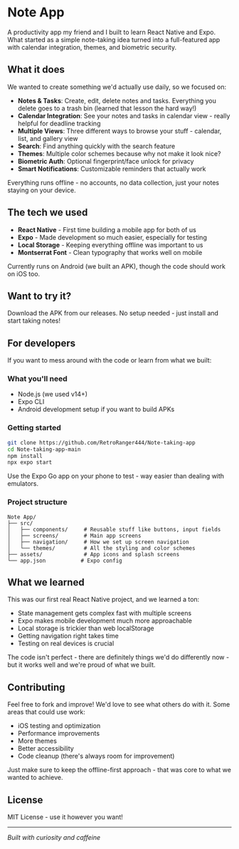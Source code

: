 # Note App

A productivity app my friend and I built to learn React Native and Expo. What started as a simple note-taking idea turned into a full-featured app with calendar integration, themes, and biometric security.

## What it does

We wanted to create something we'd actually use daily, so we focused on:
- **Notes & Tasks**: Create, edit, delete notes and tasks. Everything you delete goes to a trash bin (learned that lesson the hard way!)
- **Calendar Integration**: See your notes and tasks in calendar view - really helpful for deadline tracking
- **Multiple Views**: Three different ways to browse your stuff - calendar, list, and gallery view
- **Search**: Find anything quickly with the search feature
- **Themes**: Multiple color schemes because why not make it look nice?
- **Biometric Auth**: Optional fingerprint/face unlock for privacy
- **Smart Notifications**: Customizable reminders that actually work

Everything runs offline - no accounts, no data collection, just your notes staying on your device.

## The tech we used

- **React Native** - First time building a mobile app for both of us
- **Expo** - Made development so much easier, especially for testing
- **Local Storage** - Keeping everything offline was important to us
- **Montserrat Font** - Clean typography that works well on mobile

Currently runs on Android (we built an APK), though the code should work on iOS too.

## Want to try it?

Download the APK from our releases. No setup needed - just install and start taking notes!

## For developers

If you want to mess around with the code or learn from what we built:

### What you'll need
- Node.js (we used v14+)
- Expo CLI
- Android development setup if you want to build APKs

### Getting started
```bash
git clone https://github.com/RetroRanger444/Note-taking-app
cd Note-taking-app-main
npm install
npx expo start
```

Use the Expo Go app on your phone to test - way easier than dealing with emulators.

### Project structure
```
Note App/
├── src/
│   ├── components/     # Reusable stuff like buttons, input fields
│   ├── screens/        # Main app screens
│   ├── navigation/     # How we set up screen navigation
│   └── themes/         # All the styling and color schemes
├── assets/             # App icons and splash screens
└── app.json           # Expo config
```

## What we learned

This was our first real React Native project, and we learned a ton:
- State management gets complex fast with multiple screens
- Expo makes mobile development much more approachable
- Local storage is trickier than web localStorage
- Getting navigation right takes time
- Testing on real devices is crucial

The code isn't perfect - there are definitely things we'd do differently now - but it works well and we're proud of what we built.

## Contributing

Feel free to fork and improve! We'd love to see what others do with it. Some areas that could use work:
- iOS testing and optimization
- Performance improvements
- More themes
- Better accessibility
- Code cleanup (there's always room for improvement)

Just make sure to keep the offline-first approach - that was core to what we wanted to achieve.

## License

MIT License - use it however you want!

---

*Built with curiosity and caffeine*
